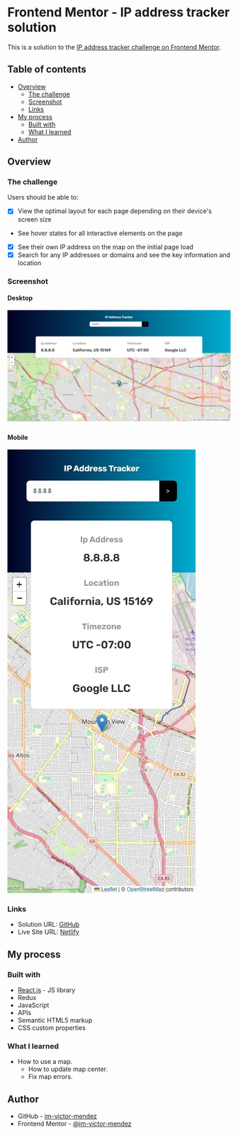 # Frontend Mentor - IP address tracker solution

This is a solution to the [IP address tracker challenge on Frontend Mentor](https://www.frontendmentor.io/challenges/ip-address-tracker-I8-0yYAH0).

## Table of contents

- [Overview](#overview)
  - [The challenge](#the-challenge)
  - [Screenshot](#screenshot)
  - [Links](#links)
- [My process](#my-process)
  - [Built with](#built-with)
  - [What I learned](#what-i-learned)
- [Author](#author)

## Overview

### The challenge

Users should be able to:

- [x] View the optimal layout for each page depending on their device's screen size
- See hover states for all interactive elements on the page
- [x] See their own IP address on the map on the initial page load
- [x] Search for any IP addresses or domains and see the key information and location

### Screenshot

#### Desktop
![](./src/media/OverviewDesktop.jpeg)
#### Mobile
![](./src/media/OverviewMobile.jpeg)

### Links

- Solution URL: [GitHub](https://github.com/im-victor-mendez/React-Ip_Address-Tracker)
- Live Site URL: [Netlify](https://ip-address-tracker-im-victor-mendez.netlify.app/)

## My process

### Built with

- [React.js](https://reactjs.org/) - JS library
- Redux
- JavaScript
- APIs
- Semantic HTML5 markup
- CSS custom properties

### What I learned

- How to use a map.
  - How to update map center.
  - Fix map errors.

## Author

- GitHub - [im-victor-mendez](https://github.com/im-victor-mendez)
- Frontend Mentor - [@im-victor-mendez](https://www.frontendmentor.io/profile/im-victor-mendez)
